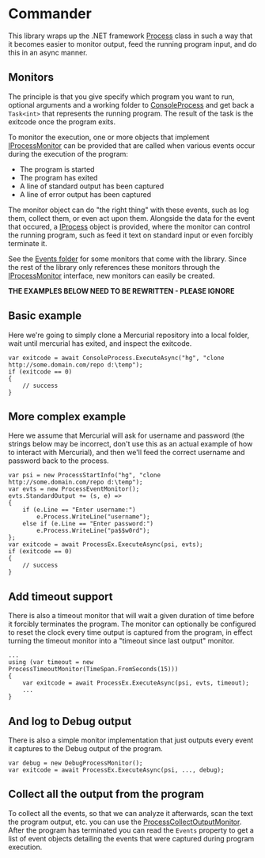 # Commander

This library wraps up the .NET framework [Process](https://msdn.microsoft.com/en-us/library/system.diagnostics.process%28v=vs.110%29.aspx)
class in such a way that it becomes easier to monitor output, feed the running program input, and do this in an async manner.

## Monitors

The principle is that you give specify which program you want to run, optional arguments and a working folder to
[ConsoleProcess](Commander/ConsoleProcess.cs) and get back a `Task<int>` that represents the running program. The result of the task is the exitcode once the
program exits.

To monitor the execution, one or more objects that implement [IProcessMonitor](Commander/IProcessMonitor.cs) can be provided that are called when
various events occur during the execution of the program:

* The program is started
* The program has exited
* A line of standard output has been captured
* A line of error output has been captured

The monitor object can do "the right thing" with these events, such as log them, collect them, or even act upon them. Alongside the data for
the event that occured, a [IProcess](Commander/IProcess.cs) object is provided, where the monitor can control the running program, such
as feed it text on standard input or even forcibly terminate it.

See the [Events folder](Commander/Events) for some monitors that come with the library. Since the rest of the library only references these monitors
through the [IProcessMonitor](Commander/IProcessMonitor.cs) interface, new monitors can easily be created.

**THE EXAMPLES BELOW NEED TO BE REWRITTEN - PLEASE IGNORE**

## Basic example

Here we're going to simply clone a Mercurial repository into a local folder, wait until mercurial has exited, and inspect the exitcode.

    var exitcode = await ConsoleProcess.ExecuteAsync("hg", "clone http://some.domain.com/repo d:\temp");
    if (exitcode == 0)
    {
        // success
    }

## More complex example

Here we assume that Mercurial will ask for username and password (the strings below may be incorrect, don't use this as an actual example of how
to interact with Mercurial), and then we'll feed the correct username and password back to the process.

    var psi = new ProcessStartInfo("hg", "clone http://some.domain.com/repo d:\temp");
    var evts = new ProcessEventMonitor();
    evts.StandardOutput += (s, e) =>
    {
        if (e.Line == "Enter username:")
            e.Process.WriteLine("username");
        else if (e.Line == "Enter password:")
            e.Process.WriteLine("pa$$w0rd");
    };
    var exitcode = await ProcessEx.ExecuteAsync(psi, evts);
    if (exitcode == 0)
    {
        // success
    }


## Add timeout support

There is also a timeout monitor that will wait a given duration of time before it forcibly terminates the program. The
monitor can optionally be configured to reset the clock every time output is captured from the program, in effect
turning the timeout monitor into a "timeout since last output" monitor.

    ...
    using (var timeout = new ProcessTimeoutMonitor(TimeSpan.FromSeconds(15)))
    {
        var exitcode = await ProcessEx.ExecuteAsync(psi, evts, timeout);
        ...
    }

## And log to Debug output

There is also a simple monitor implementation that just outputs every event it captures to the Debug output
of the program.

    var debug = new DebugProcessMonitor();
    var exitcode = await ProcessEx.ExecuteAsync(psi, ..., debug);

## Collect all the output from the program

To collect all the events, so that we can analyze it afterwards, scan the text the program output, etc. you
can use the [ProcessCollectOutputMonitor](Commander/Monitors/ProcessCollectOutputMonitor.cs). After the
program has terminated you can read the `Events` property to get a list of event objects detailing the
events that were captured during program execution.